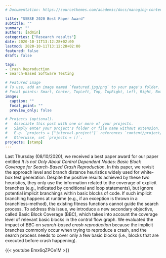 ```yaml
---
# Documentation: https://sourcethemes.com/academic/docs/managing-content/

title: "SSBSE 2020 Best Paper Award"
subtitle: ""
summary: ""
authors: [admin]
categories: ["Research results"]
date: 2020-10-11T13:12:28+02:00
lastmod: 2020-10-11T13:12:28+02:00
featured: false
draft: false

tags:
- Crash Reproduction
- Search-Based Software Testing

# Featured image
# To use, add an image named `featured.jpg/png` to your page's folder.
# Focal points: Smart, Center, TopLeft, Top, TopRight, Left, Right, BottomLeft, Bottom, BottomRight.
image:
  caption: ""
  focal_point: ""
  preview_only: false

# Projects (optional).
#   Associate this post with one or more of your projects.
#   Simply enter your project's folder or file name without extension.
#   E.g. `projects = ["internal-project"]` references `content/project/deep-learning/index.md`.
#   Otherwise, set `projects = []`.
projects: [stamp]
---
```


Last Thursday (08/10/2020), we received a best paper award for our paper entitled *It is not Only About Control Dependent Nodes: Basic Block Coverage for Search-Based Crash Reproduction*. In this paper, we revisit the approach level and branch distance heuristics widely used for white-box test generation. Despite the positive results achieved by these two heuristics, they only use the information related to the coverage of explicit branches (e.g., indicated by conditional and loop statements), but ignore potential implicit branchings within basic blocks of code. If such implicit branching happens at runtime (e.g., if an exception is thrown in a branchless-method), the existing fitness functions cannot guide the search process. To address this issue, we introduce a new secondary objective, called Basic Block Coverage (BBC), which takes into account the coverage level of relevant basic blocks in the control flow graph. We evaluated the impact of BBC on *search-based crash reproduction* because the implicit branches commonly occur when trying to reproduce a crash, and the search process needs to cover only a few basic blocks (i.e., blocks that are executed before crash happening).

{{< youtube Emx6qZPCe1M >}}
